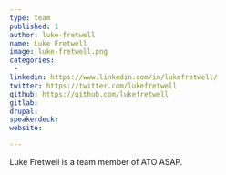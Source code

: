 ```yaml
---
type: team
published: 1
author: luke-fretwell
name: Luke Fretwell
image: luke-fretwell.png
categories:
 - 
linkedin: https://www.linkedin.com/in/lukefretwell/
twitter: https://twitter.com/lukefretwell
github: https://github.com/lukefretwell
gitlab: 
drupal: 
speakerdeck: 
website: 

---
```


Luke Fretwell is a team member of ATO ASAP.